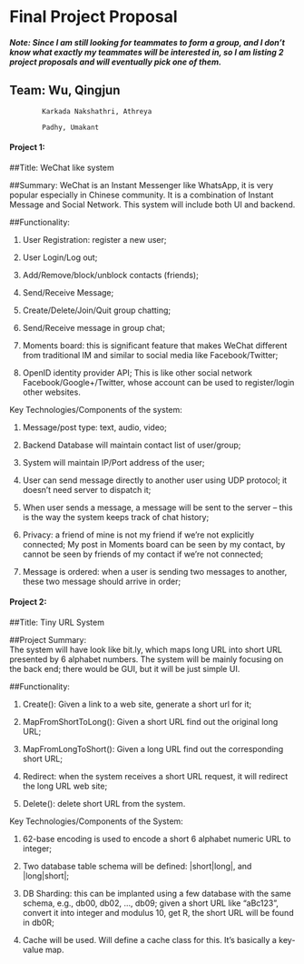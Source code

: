 # Final Project Proposal
##### Note: Since I am still looking for teammates to form a group, and I don’t know what exactly my teammates will be interested in, so I am listing 2 project proposals and will eventually pick one of them. 

## Team: 	Wu, Qingjun

			Karkada Nakshathri, Athreya

			Padhy, Umakant


#### Project 1: 

##Title: WeChat like system

##Summary: 
WeChat is an Instant Messenger like WhatsApp, it is very popular especially in Chinese community. It is a combination of Instant Message and Social Network. This system will include both UI and backend. 

##Functionality: 

1.	User Registration: register a new user;

2.	User Login/Log out;

3.	Add/Remove/block/unblock contacts (friends);

4.	Send/Receive Message;

5.	Create/Delete/Join/Quit group chatting;

6.	Send/Receive message in group chat;

7.	Moments board: this is significant feature that makes WeChat different from traditional IM and similar to social media like Facebook/Twitter;

8.	OpenID identity provider API; This is like other social network Facebook/Google+/Twitter, whose account can be used to register/login other websites.

Key Technologies/Components of the system:

1.	Message/post type: text, audio, video;

2.	Backend Database will maintain contact list of user/group;

3.	System will maintain IP/Port address of the user;

4.	User can send message directly to another user using UDP protocol; it doesn’t need server to dispatch it;

5.	When user sends a message, a message will be sent to the server – this is the way the system keeps track of chat history;

6.	Privacy: a friend of mine is not my friend if we’re not explicitly connected; My post in Moments board can be seen by my contact, by cannot be seen by friends of my contact if we’re not connected;

7.	Message is ordered: when a user is sending two messages to another, these two message should arrive in order; 

#### Project 2: 

##Title: Tiny URL System

##Project Summary:   
The system will have look like bit.ly, which maps long URL into short URL presented by 6 alphabet numbers.  The system will be mainly focusing on the back end; there would be GUI, but it will be just simple UI. 

##Functionality: 

1.	Create(): Given a link to a web site, generate a short url for it;

2.	MapFromShortToLong(): Given a short URL find out the original long URL;

3.	MapFromLongToShort(): Given a long URL find out the corresponding short URL;

4.	Redirect: when the system receives a short URL request, it will redirect the long URL web site;

5.	Delete(): delete short URL from the system. 

Key Technologies/Components of the System: 

1.	62-base encoding is used to encode a short 6 alphabet numeric  URL to integer;  

2.	Two database table schema will be defined: |short|long|, and |long|short|;

3.	DB Sharding: this can be implanted using a few database with the same schema, e.g., db00, db02, …, db09;  given a short URL like “aBc123”, convert it into integer and modulus 10, get R, the short URL will be found in db0R; 

4.	Cache will be used. Will define a cache class for this. It’s basically a key-value map.

